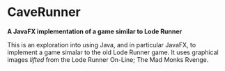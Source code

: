 # CaveRunner
**A JavaFX implementation of a game similar to Lode Runner**

This is an exploration into using Java, and in particular JavaFX, to implement a game simalar to the old Lode Runner game.  It uses graphical images *lifted* from the Lode Runner On-Line; The Mad Monks Rvenge.
